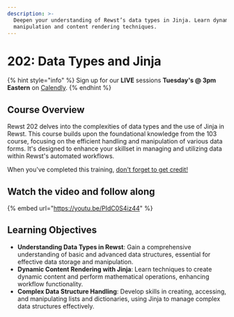 ```yaml
---
description: >-
  Deepen your understanding of Rewst’s data types in Jinja. Learn dynamic data
  manipulation and content rendering techniques.
---
```


# 202: Data Types and Jinja

{% hint style="info" %}
Sign up for our **LIVE** sessions **Tuesday's @ 3pm** **Eastern** on [Calendly](https://calendly.com/cluck-u/rewst-202).
{% endhint %}

## **Course Overview**

Rewst 202 delves into the complexities of data types and the use of Jinja in Rewst. This course builds upon the foundational knowledge from the 103 course, focusing on the efficient handling and manipulation of various data forms. It's designed to enhance your skillset in managing and utilizing data within Rewst's automated workflows.

When you've completed this training, [don't forget to get credit!](https://app.rewst.io/form/0191482f-da4a-7c04-b6e6-699905e4a613)

## Watch the video and follow along

{% embed url="https://youtu.be/PIdC0S4iz44" %}

## **Learning Objectives**

* **Understanding Data Types in Rewst**: Gain a comprehensive understanding of basic and advanced data structures, essential for effective data storage and manipulation.
* **Dynamic Content Rendering with Jinja**: Learn techniques to create dynamic content and perform mathematical operations, enhancing workflow functionality.
* **Complex Data Structure Handling**: Develop skills in creating, accessing, and manipulating lists and dictionaries, using Jinja to manage complex data structures effectively.
